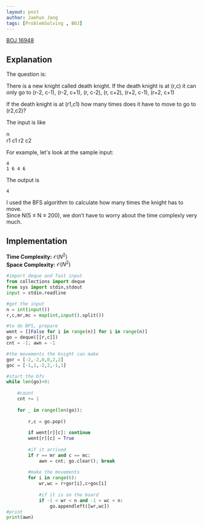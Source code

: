 ```yaml
---
layout: post
author: Jaehun Jang
tags: [ProblemSolving , BOJ]
---
```


[BOJ 16948](https://www.acmicpc.net/problem/16948)
    

## Explanation
The question is:

There is a new knight called death knight.
If the death knight is at (r,c) it can only go to 
(r-2, c-1), (r-2, c+1), (r, c-2), (r, c+2), (r+2, c-1), (r+2, c+1)

If the death knight is at (r1,c1) 
how many times does it have to move to go to (r2,c2)?

The input is like

n\
r1 c1 r2 c2

For example, let's look at the sample input:

```
4
1 6 4 6
```

The output is 
```
4
```


I used the BFS algorithm to calculate how many times the knight has to move.\
Since N(5 ≤ N ≤ 200), we don’t have to worry about the time complexly very much.

## Implementation

**Time Complexity:** $\mathcal{O}(N ^ 2)$ \
**Space Complexity:** $\mathcal{O}(N ^ 2)$

```py
#import deque and fast input
from collections import deque
from sys import stdin,stdout
input = stdin.readline

#get the input
n = int(input())
r,c,mr,mc = map(int,input().split())

#to do BFS, prepare
went = [[False for i in range(n)] for i in range(n)]
go = deque([[r,c]])
cnt = -1; awn = -1

#the movements the knight can make
gor = [-2,-2,0,0,2,2]
goc = [-1,1,-2,2,-1,1]

#start the bfs
while len(go)>0:
    
    #count
    cnt += 1
    
    for _ in range(len(go)):
        
        r,c = go.pop()
       
        if went[r][c]: continue
        went[r][c] = True
       
        #if it arrived
        if r == mr and c == mc:
            awn = cnt; go.clear(); break
        
        #make the movements
        for i in range(6):
            wr,wc = r+gor[i],c+goc[i]
            
            #if it is on the board
            if -1 < wr < n and -1 < wc < n:
                go.appendleft([wr,wc])
#print
print(awn)
```

